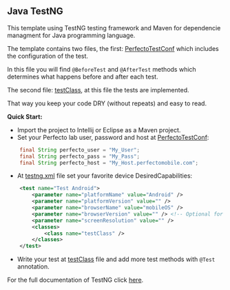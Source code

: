 ## Java TestNG

This template using TestNG testing framework and Maven for dependencie managment for Java programming language. 

The template contains two files, the first: [PerfectoTestConf](src/test/java/PerfectoTestConf) which includes the configuration of the test.

In this file you will find `@BeforeTest` and `@AfterTest` methods which determines what happens before and after each test.

The second file: [testClass](src/test//java/testClass), at this file the tests are implemented.

That way you keep your code DRY (without repeats) and easy to read.

**Quick Start:**
- Import the project to Intellij or Eclipse as a Maven project. 
- Set your Perfecto lab user, password and host at [PerfectoTestConf](src/test/java/PerfectoTestConf):
```Java
    final String perfecto_user = "My_User";
    final String perfecto_pass = "My_Pass";
    final String perfecto_host = "My_Host.perfectomobile.com";
```
- At [testng.xml](testng.xml) file set your favorite device DesiredCapabilities: 
```xml
    <test name="Test Android">
        <parameter name="platformName" value="Android" />
        <parameter name="platformVersion" value="" />
        <parameter name="browserName" value="mobileOS" />
        <parameter name="browserVersion" value="" /> <!-- Optional for web machine -->
        <parameter name="screenResolution" value="" />
        <classes>
            <class name="testClass" />
        </classes>
    </test>
```  
- Write your test at [testClass](src/test//java/testClass) file and add more test methods with `@Test` annotation.

For the full documentation of TestNG click [here](http://testng.org/doc/documentation-main.html).